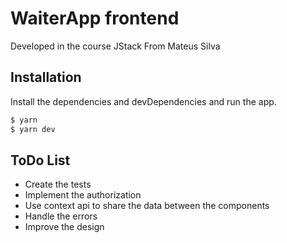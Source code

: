 # WaiterApp frontend

Developed in the course JStack From Mateus Silva

## Installation

Install the dependencies and devDependencies and run the app.

```sh
$ yarn
$ yarn dev
```

## ToDo List

- Create the tests
- Implement the authorization
- Use context api to share the data between the components
- Handle the errors
- Improve the design
